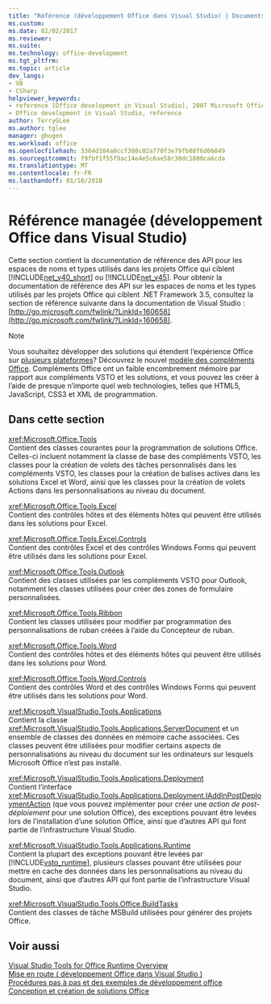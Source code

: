 ```yaml
---
title: "Référence (développement Office dans Visual Studio) | Documents Microsoft"
ms.custom: 
ms.date: 02/02/2017
ms.reviewer: 
ms.suite: 
ms.technology: office-development
ms.tgt_pltfrm: 
ms.topic: article
dev_langs:
- VB
- CSharp
helpviewer_keywords:
- reference [Office development in Visual Studio], 2007 Microsoft Office system
- Office development in Visual Studio, reference
author: TerryGLee
ms.author: tglee
manager: ghogen
ms.workload: office
ms.openlocfilehash: 3304d104a0ccf308c02a770f3e79fb08f6d06049
ms.sourcegitcommit: f9fbf1f55f9ac14e4e5c6ae58c30dc1800ca6cda
ms.translationtype: MT
ms.contentlocale: fr-FR
ms.lasthandoff: 01/10/2018
---
```

# <a name="managed-reference-office-development-in-visual-studio"></a>Référence managée (développement Office dans Visual Studio)
  Cette section contient la documentation de référence des API pour les espaces de noms et types utilisés dans les projets Office qui ciblent [!INCLUDE[net_v40_short](../sharepoint/includes/net-v40-short-md.md)] ou [!INCLUDE[net_v45](../vsto/includes/net-v45-md.md)]. Pour obtenir la documentation de référence des API sur les espaces de noms et les types utilisés par les projets Office qui ciblent .NET Framework 3.5, consultez la section de référence suivante dans la documentation de Visual Studio : [http://go.microsoft.com/fwlink/?LinkId=160658](http://go.microsoft.com/fwlink/?LinkId=160658).  
  
> [!NOTE]  
>  Vous souhaitez développer des solutions qui étendent l’expérience Office sur [plusieurs plateformes](https://dev.office.com/add-in-availability)? Découvrez le nouvel [modèle des compléments Office](https://dev.office.com/docs/add-ins/overview/office-add-ins). Compléments Office ont un faible encombrement mémoire par rapport aux compléments VSTO et les solutions, et vous pouvez les créer à l’aide de presque n’importe quel web technologies, telles que HTML5, JavaScript, CSS3 et XML de programmation.  
  
## <a name="in-this-section"></a>Dans cette section  
 <xref:Microsoft.Office.Tools>  
 Contient des classes courantes pour la programmation de solutions Office. Celles-ci incluent notamment la classe de base des compléments VSTO, les classes pour la création de volets des tâches personnalisés dans les compléments VSTO, les classes pour la création de balises actives dans les solutions Excel et Word, ainsi que les classes pour la création de volets Actions dans les personnalisations au niveau du document.  
  
 <xref:Microsoft.Office.Tools.Excel>  
 Contient des contrôles hôtes et des éléments hôtes qui peuvent être utilisés dans les solutions pour Excel.  
  
 <xref:Microsoft.Office.Tools.Excel.Controls>  
 Contient des contrôles Excel et des contrôles Windows Forms qui peuvent être utilisés dans les solutions pour Excel.  
  
 <xref:Microsoft.Office.Tools.Outlook>  
 Contient des classes utilisées par les compléments VSTO pour Outlook, notamment les classes utilisées pour créer des zones de formulaire personnalisées.  
  
 <xref:Microsoft.Office.Tools.Ribbon>  
 Contient les classes utilisées pour modifier par programmation des personnalisations de ruban créées à l’aide du Concepteur de ruban.  
  
 <xref:Microsoft.Office.Tools.Word>  
 Contient des contrôles hôtes et des éléments hôtes qui peuvent être utilisés dans les solutions pour Word.  
  
 <xref:Microsoft.Office.Tools.Word.Controls>  
 Contient des contrôles Word et des contrôles Windows Forms qui peuvent être utilisés dans les solutions pour Word.  
  
 <xref:Microsoft.VisualStudio.Tools.Applications>  
 Contient la classe <xref:Microsoft.VisualStudio.Tools.Applications.ServerDocument> et un ensemble de classes des données en mémoire cache associées. Ces classes peuvent être utilisées pour modifier certains aspects de personnalisations au niveau du document sur les ordinateurs sur lesquels Microsoft Office n’est pas installé.  
  
 <xref:Microsoft.VisualStudio.Tools.Applications.Deployment>  
 Contient l’interface <xref:Microsoft.VisualStudio.Tools.Applications.Deployment.IAddInPostDeploymentAction> (que vous pouvez implémenter pour créer une *action de post-déploiement* pour une solution Office), des exceptions pouvant être levées lors de l’installation d’une solution Office, ainsi que d’autres API qui font partie de l’infrastructure Visual Studio.  
  
 <xref:Microsoft.VisualStudio.Tools.Applications.Runtime>  
 Contient la plupart des exceptions pouvant être levées par [!INCLUDE[vsto_runtime](../vsto/includes/vsto-runtime-md.md)], plusieurs classes pouvant être utilisées pour mettre en cache des données dans les personnalisations au niveau du document, ainsi que d’autres API qui font partie de l’infrastructure Visual Studio.  
  
 <xref:Microsoft.VisualStudio.Tools.Office.BuildTasks>  
 Contient des classes de tâche MSBuild utilisées pour générer des projets Office.  
  
## <a name="see-also"></a>Voir aussi  
 [Visual Studio Tools for Office Runtime Overview](../vsto/visual-studio-tools-for-office-runtime-overview.md)   
 [Mise en route &#40; développement Office dans Visual Studio &#41;](../vsto/getting-started-office-development-in-visual-studio.md)   
 [Procédures pas à pas et des exemples de développement office](../vsto/office-development-samples-and-walkthroughs.md)   
 [Conception et création de solutions Office](../vsto/designing-and-creating-office-solutions.md)  
  
  